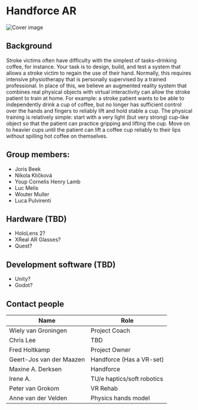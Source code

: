 # Handforce AR

![Cover image](https://i.imgur.com/rh2T411.jpeg)

## Background
Stroke victims often have difficulty with the simplest of tasks–drinking coffee, for instance. Your task is to design, build, and test a system that allows a stroke victim to regain the use of their hand. Normally, this requires intensive physiotherapy that is personally supervised by a trained professional. In place of this, we believe an augmented reality system that combines real physical objects with virtual interactivity can allow the stroke patient to train at home. For example: a stroke patient wants to be able to independently drink a cup of coffee, but no longer has sufficient control over the hands and fingers to reliably lift and hold stable a cup. The physical training is relatively simple: start with a very light (but very strong) cup-like object so that the patient can practice gripping and lifting the cup. Move on to heavier cups until the patient can lift a coffee cup reliably to their lips without spilling hot coffee on themselves.

## Group members:
- Joris Beek
- Nikola Kličková
- Youp Cornelis Henry Lamb
- Luc Melis
- Wouter Muller
- Luca Pulvirenti

## Hardware (TBD)
- HoloLens 2?
- XReal AR Glasses?
- Quest?

## Development software (TBD)
- Unity?
- Godot?

## Contact people
| Name                     | Role                                |
|--------------------------|-------------------------------------|
| Wiely van Groningen      | Project Coach                       |
| Chris Lee                | TBD                                 |
| Fred Holtkamp            | Project Owner                       |
| Geert-Jos van der Maazen | Handforce (Has a VR-set)            |
| Maxine A. Derksen        | Handforce                           |
| Irene A.                 | TU/e haptics/soft robotics          |
| Peter van Grokom         | VR Rehab                            |
| Anne van der Velden      | Physics hands model                 |


